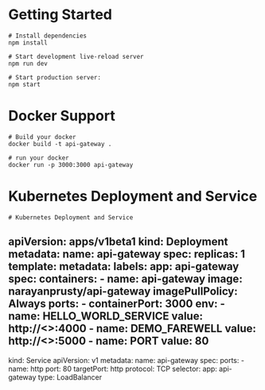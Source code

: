 # Getting Started

```
# Install dependencies
npm install

# Start development live-reload server
npm run dev

# Start production server:
npm start
```

# Docker Support

```
# Build your docker
docker build -t api-gateway .

# run your docker
docker run -p 3000:3000 api-gateway
```

# Kubernetes Deployment and Service

```
# Kubernetes Deployment and Service

```
apiVersion: apps/v1beta1
kind: Deployment
metadata:
  name: api-gateway
spec:
  replicas: 1
  template:
    metadata:
      labels:
        app: api-gateway
    spec:
      containers:
      - name: api-gateway
        image: narayanprusty/api-gateway
        imagePullPolicy: Always
        ports:
        - containerPort: 3000
        env:
        - name: HELLO_WORLD_SERVICE
          value: http://<<ClusterIP>>:4000
        - name: DEMO_FAREWELL
          value: http://<<ClusterIP>>:5000
        - name: PORT
          value: 80
---
kind: Service
apiVersion: v1
metadata:
  name: api-gateway
spec:
  ports:
    - name: http
      port: 80
      targetPort: http
      protocol: TCP
  selector:
      app: api-gateway
  type: LoadBalancer
```